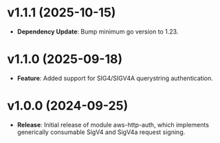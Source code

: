 # v1.1.1 (2025-10-15)

* **Dependency Update**: Bump minimum go version to 1.23.

# v1.1.0 (2025-09-18)

* **Feature**: Added support for SIG4/SIGV4A querystring authentication.

# v1.0.0 (2024-09-25)

* **Release**: Initial release of module aws-http-auth, which implements generically consumable SigV4 and SigV4a request signing.

